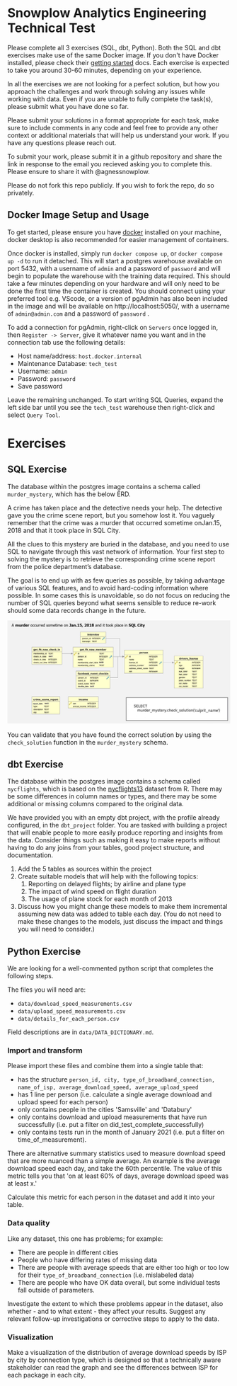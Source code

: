 # Snowplow Analytics Engineering Technical Test

Please complete all 3 exercises (SQL, dbt, Python). Both the SQL and dbt exercises make use of the same Docker image. If you don't have Docker installed, please check their [getting started](https://www.docker.com/get-started/) docs. Each exercise is expected to take you around 30-60 minutes, depending on your experience.

In all the exercises we are not looking for a perfect solution, but how you approach the challenges and work through solving any issues while working with data. Even if you are unable to fully complete the task(s), please submit what you have done so far. 

Please submit your solutions in a format appropriate for each task, make sure to include comments in any code and feel free to provide any other context or additional materials that will help us understand your work. If you have any questions please reach out.

To submit your work, please submit it in a github repository and share the link in response to the email you recieved asking you to complete this. Please ensure to share it with @agnessnowplow.

Please do not fork this repo publicly. If you wish to fork the repo, do so privately. 

## Docker Image Setup and Usage
To get started, please ensure you have [docker](https://docs.docker.com/) installed on your machine, docker desktop is also recommended for easier management of containers.

Once docker is installed, simply run `docker compose up`, or `docker compose up -d` to run it detached. This will start a postgres warehouse available on port 5432, with a username of `admin` and a password of `password` and will begin to populate the warehouse with the training data required. This should take a few minutes depending on your hardware and will only need to be done the first time the container is created. You should connect using your preferred tool e.g. VScode, or a version of pgAdmin has also been included in the image and will be available on http://localhost:5050/, with a username of `admin@admin.com` and a password of `password` .

To add a connection for pgAdmin, right-click on `Servers` once logged in, then `Register -> Server`, give it whatever name you want and in the connection tab use the following details:

- Host name/address: `host.docker.internal`
- Maintenance Database: `tech_test`
- Username: `admin`
- Password: `password`
- Save password

Leave the remaining unchanged. To start writing SQL Queries, expand the left side bar until you see the `tech_test` warehouse then right-click and select `Query Tool`.

# Exercises
## SQL Exercise
The database within the postgres image contains a schema called `murder_mystery`, which has the below ERD. 

A crime has taken place and the detective needs your help. The detective gave you the crime scene report, but you somehow lost it. You vaguely remember that the crime was a murder​​ that occurred sometime on ​Jan.15, 2018​​ and that it took place in SQL City​​.

All the clues to this mystery are buried in the database, and you need to use SQL to navigate through this vast network of information. Your first step to solving the mystery is to retrieve the corresponding crime scene report from the police department’s database.

The goal is to end up with as few queries as possible, by taking advantage of various SQL features, and to avoid hard-coding information where possible. In some cases this is unavoidable, so do not focus on reducing the number of SQL queries beyond what seems sensible to reduce re-work should some data records change in the future.

![](./mystery_erd.jpg)

You can validate that you have found the correct solution by using the `check_solution` function in the `murder_mystery` schema.

## dbt Exercise
The database within the postgres image contains a schema called `nycflights`, which is based on the [nycflights13](https://cran.r-project.org/web/packages/nycflights13/nycflights13.pdf) dataset from R. There may be some differences in column names or types, and there may be some additional or missing columns compared to the original data.

We have provided you with an empty dbt project, with the profile already configured, in the `dbt_project` folder. You are tasked with building a project that will enable people to more easily produce reporting and insights from the data. Consider things such as making it easy to make reports without having to do any joins from your tables, good project structure, and documentation.

1. Add the 5 tables as sources within the project
2. Create suitable models that will help with the following topics:
   1. Reporting on delayed flights; by airline and plane type
   2. The impact of wind speed on flight duration
   3. The usage of plane stock for each month of 2013
3. Discuss how you might change these models to make them incremental assuming new data was added to table each day. (You do not need to make these changes to the models, just discuss the impact and things you will need to consider.)
  
## Python Exercise
We are looking for a well-commented python script that completes the following steps.

The files you will need are:

* `data/download_speed_measurements.csv`
* `data/upload_speed_measurements.csv`
* `data/details_for_each_person.csv`

Field descriptions are in `data/DATA_DICTIONARY.md`.

### Import and transform
Please import these files and combine them into a single table that:

* has the structure `person_id, city, type_of_broadband_connection, name_of_isp, average_download_speed, average_upload_speed`
* has 1 line per person (i.e. calculate a single average download and upload speed for each person)
* only contains people in the cities 'Samsville' and 'Databury'
* only contains download and upload measurements that have run successfully (i.e. put a filter on did_test_complete_successfully)
* only contains tests run in the month of January 2021 (i.e. put a filter on time_of_measurement).

There are alternative summary statistics used to measure download speed that are more nuanced than a simple average. An example is the average download speed each day, and take the 60th percentile. The value of this metric tells you that 'on at least 60% of days, average download speed was at least x.'

Calculate this metric for each person in the dataset and add it into your table.

### Data quality

Like any dataset, this one has problems; for example:
  * There are people in different cities
  * People who have differing rates of missing data
  * There are people with average speeds that are either too high or too low for their `type_of_broadband_connection` (i.e. mislabeled data)
  * There are people who have OK data overall, but some individual tests fall outside of parameters.

Investigate the extent to which these problems appear in the dataset, also whether - and to what extent - they affect your results. Suggest any relevant follow-up investigations or corrective steps to apply to the data.

### Visualization
Make a visualization of the distribution of average download speeds by ISP by city by connection type, which is designed so that a technically aware stakeholder can read the graph and see the differences between ISP for each package in each city.
